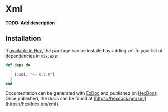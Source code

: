 # Xml

**TODO: Add description**

## Installation

If [available in Hex](https://hex.pm/docs/publish), the package can be installed
by adding `xml` to your list of dependencies in `mix.exs`:

```elixir
def deps do
  [
    {:xml, "~> 0.1.0"}
  ]
end
```

Documentation can be generated with [ExDoc](https://github.com/elixir-lang/ex_doc)
and published on [HexDocs](https://hexdocs.pm). Once published, the docs can
be found at [https://hexdocs.pm/xml](https://hexdocs.pm/xml).

